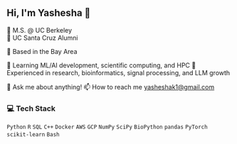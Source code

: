 ## Hi, I'm Yashesha 👋

🐻 M.S. @ UC Berkeley     
🐌 UC Santa Cruz Alumni  

🌉 Based in the Bay Area

🌱 Learning ML/AI development, scientific computing, and HPC 
🧪 Experienced in research, bioinformatics, signal processing, and LLM growth 

💬 Ask me about anything!
📫 How to reach me yasheshak1@gmail.com

### 💻 Tech Stack  
`Python` `R` `SQL` `C++` `Docker` `AWS` `GCP` `NumPy` `SciPy` `BioPython`   `pandas` `PyTorch` `scikit-learn` `Bash`

